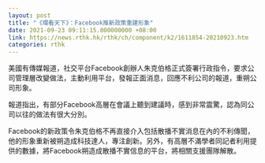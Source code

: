 ```yaml
---
layout: post
title: "《環看天下》：Facebook推新政策重建形象"
date: 2021-09-23 09:11:15.000000000 +08:00
link: https://news.rthk.hk/rthk/ch/component/k2/1611854-20210923.htm
categories: rthk
---
```


美國有傳媒報道，社交平台Facebook創辦人朱克伯格正式簽署行政指令，要求公司管理層改變做法，主動利用平台，發報正面消息，回應不利公司的報道，重朔公司形象。

報道指出，有部分Facebook高層在會議上聽到建議時，感到非常震驚，認為同公司以往的做法有很大分別。

Facebook的新政策令朱克伯格不再直接介入包括散播不實消息在內的不利傳聞，他的形象重新被朔造成科技達人，專注創新。另外，有高層不滿學者同記者利用提供的數據，將Facebook朔造成散播不實信息的平台，將相關支援團隊解散。
